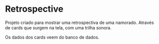 # Retrospective
Projeto criado para mostrar uma retrospectiva de uma namorado. 
Através de cards que surgem na tela, com uma trilha sonora. 

Os dados dos cards veem do banco de dados.
